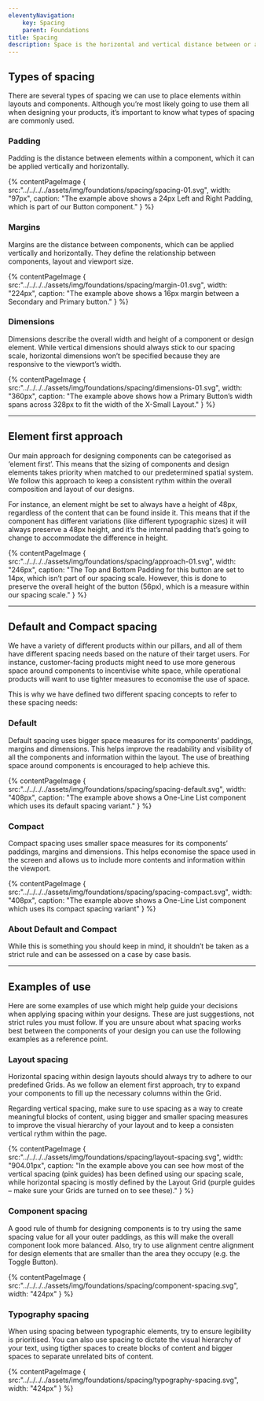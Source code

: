 ```yaml
---
eleventyNavigation:
    key: Spacing
    parent: Foundations
title: Spacing
description: Space is the horizontal and vertical distance between or around different design elements.
---
```


## Types of spacing

There are several types of spacing we can use to place elements within layouts and components. Although you’re most likely going to use them all when designing your products, it’s important to know what types of spacing are commonly used.

### Padding

Padding is the distance between elements within a component, which it can be applied vertically and horizontally.


{% contentPageImage { 
    src:"../../../../assets/img/foundations/spacing/spacing-01.svg", 
    width: "97px",
    caption: "The example above shows a 24px Left and Right Padding, which is part of our Button component." 
} %}

### Margins

Margins are the distance between components, which can be applied vertically and horizontally. They define the relationship between components, layout and viewport size.

{% contentPageImage { 
    src:"../../../../assets/img/foundations/spacing/margin-01.svg", 
    width: "224px", 
    caption: "The example above shows a 16px margin between a Secondary and Primary button." 
} %}

### Dimensions

Dimensions describe the overall width and height of a component or design element. While vertical dimensions should always stick to our spacing scale, horizontal dimensions won’t be specified because they are responsive to the viewport’s width.

{% contentPageImage { 
    src:"../../../../assets/img/foundations/spacing/dimensions-01.svg", 
    width: "360px", 
    caption: "The example above shows how a Primary Button’s width spans across 328px to fit the width of the X-Small Layout." 
} %}

--- 

## Element first approach

Our main approach for designing components can be categorised as ‘element first’. This means that the sizing of components and design elements takes priority when matched to our predetermined spatial system. We follow this approach to keep a consistent rythm within the overall composition and layout of our designs.

For instance, an element might be set to always have a height of 48px, regardless of the content that can be found inside it. This means that if the component has different variations (like different typographic sizes) it will always preserve a 48px height, and it’s the internal padding that’s going to change to accommodate the difference in height.

{% contentPageImage { 
    src:"../../../../assets/img/foundations/spacing/approach-01.svg", 
    width: "246px", 
    caption: "The Top and Bottom Padding for this button are set to 14px, which isn’t part of our spacing scale. However, this is done to preserve the overall height of the button (56px), which is a measure within our spacing scale." 
} %}

---

## Default and Compact spacing

We have a variety of different products within our pillars, and all of them have different spacing needs based on the nature of their target users. For instance, customer-facing products might need to use more generous space around components to incentivise white space, while operational products will want to use tighter measures to economise the use of space.

This is why we have defined two different spacing concepts to refer to these spacing needs:

### Default

Default spacing uses bigger space measures for its components’ paddings, margins and dimensions. This helps improve the readability and visibility of all the components and information within the layout. The use of breathing space around components is encouraged to help achieve this.

{% contentPageImage { 
    src:"../../../../assets/img/foundations/spacing/spacing-default.svg", 
    width: "408px", 
    caption: "The example above shows a One-Line List component which uses its default spacing variant." 
} %}

### Compact

Compact spacing uses smaller space measures for its components’ paddings, margins and dimensions. This helps economise the space used in the screen and allows us to include more contents and information within the viewport.

{% contentPageImage { 
    src:"../../../../assets/img/foundations/spacing/spacing-compact.svg", 
    width: "408px", 
    caption: "The example above shows a One-Line List component which uses its compact spacing variant" 
} %}

### About Default and Compact

While this is something you should keep in mind, it shouldn’t be taken as a strict rule and can be assessed on a case by case basis.

---

## Examples of use

Here are some examples of use which might help guide your decisions when applying spacing within your designs. These are just suggestions, not strict rules you must follow. If you are unsure about what spacing works best between the components of your design you can use the following examples as a reference point.


### Layout spacing

Horizontal spacing within design layouts should always try to adhere to our predefined Grids.  As we follow an element first approach, try to expand your components to fill up the necessary columns within the Grid.

Regarding vertical spacing, make sure to use spacing as a way to create meaningful blocks of content, using bigger and smaller spacing measures to improve the visual hierarchy of your layout and to keep a consisten vertical rythm within the page.

{% contentPageImage { 
    src:"../../../../assets/img/foundations/spacing/layout-spacing.svg", 
    width: "904.01px", 
    caption: "In the example above you can see how most of the vertical spacing (pink guides) has been defined using our spacing scale, while horizontal spacing is mostly defined by the Layout Grid (purple guides – make sure your Grids are turned on to see these)." 
} %}


### Component spacing

A good rule of thumb for designing components is to try using the same spacing value for all your outer paddings, as this will make the overall component look more balanced. Also, try to use alignment centre alignment for design elements that are smaller than the area they occupy (e.g. the Toggle Button).

{% contentPageImage { 
    src:"../../../../assets/img/foundations/spacing/component-spacing.svg", 
    width: "424px" 
} %}

### Typography spacing

When using spacing between typographic elements, try to ensure legibility is prioritised. You can also use spacing to dictate the visual hierarchy of your text, using tigther spaces to create blocks of content and bigger spaces to separate unrelated bits of content.

{% contentPageImage { 
    src:"../../../../assets/img/foundations/spacing/typography-spacing.svg", 
    width: "424px" 
} %}
